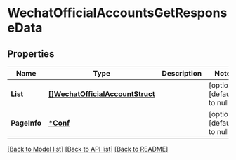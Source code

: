 # WechatOfficialAccountsGetResponseData

## Properties
Name | Type | Description | Notes
------------ | ------------- | ------------- | -------------
**List** | [**[]WechatOfficialAccountStruct**](wechat_official_account_struct.md) |  | [optional] [default to null]
**PageInfo** | [***Conf**](conf.md) |  | [optional] [default to null]

[[Back to Model list]](../README.md#documentation-for-models) [[Back to API list]](../README.md#documentation-for-api-endpoints) [[Back to README]](../README.md)


